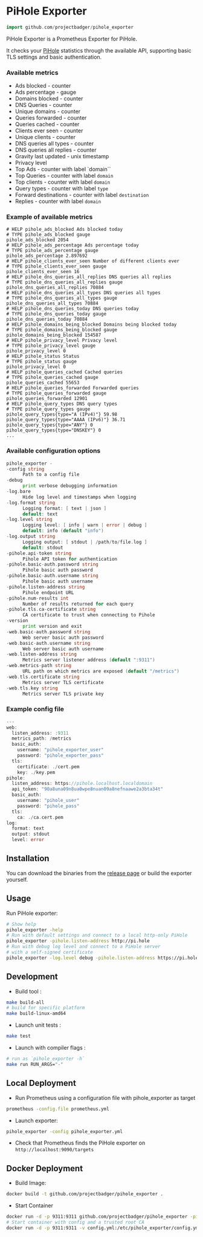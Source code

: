 
# PiHole Exporter
```go
import github.com/projectbadger/pihole_exporter
```

PiHole Exporter is a Prometheus Exporter for PiHole.

It checks your [PiHole](https://pi-hole.net/) statistics through the available API, supporting basic TLS settings and basic authentication.

### Available metrics

* Ads blocked - counter
* Ads percentage - gauge
* Domains blocked - counter
* DNS Queries - counter
* Unique domains - counter
* Queries forwarded - counter
* Queries cached - counter
* Clients ever seen - counter
* Unique clients - counter
* DNS queries all types - counter
* DNS queries all replies - counter
* Gravity last updated - unix timestamp
* Privacy level
* Top Ads - counter with label `domain``
* Top Queries - counter with label `domain`
* Top clients - counter with label `domain`
* Query types - counter with label `type`
* Forward destinations - counter with label `destination`
* Replies - counter with label `domain`

### Example of available metrics

```
# HELP pihole_ads_blocked Ads blocked today
# TYPE pihole_ads_blocked gauge
pihole_ads_blocked 2054
# HELP pihole_ads_percentage Ads percentage today
# TYPE pihole_ads_percentage gauge
pihole_ads_percentage 2.897692
# HELP pihole_clients_ever_seen Number of different clients ever
# TYPE pihole_clients_ever_seen gauge
pihole_clients_ever_seen 16
# HELP pihole_dns_queries_all_replies DNS queries all replies
# TYPE pihole_dns_queries_all_replies gauge
pihole_dns_queries_all_replies 70884
# HELP pihole_dns_queries_all_types DNS queries all types
# TYPE pihole_dns_queries_all_types gauge
pihole_dns_queries_all_types 70884
# HELP pihole_dns_queries_today DNS queries today
# TYPE pihole_dns_queries_today gauge
pihole_dns_queries_today 70884
# HELP pihole_domains_being_blocked Domains being blocked today
# TYPE pihole_domains_being_blocked gauge
pihole_domains_being_blocked 154587
# HELP pihole_privacy_level Privacy level
# TYPE pihole_privacy_level gauge
pihole_privacy_level 0
# HELP pihole_status Status
# TYPE pihole_status gauge
pihole_privacy_level 0
# HELP pihole_queries_cached Cached queries
# TYPE pihole_queries_cached gauge
pihole_queries_cached 55653
# HELP pihole_queries_forwarded Forwarded queries
# TYPE pihole_queries_forwarded gauge
pihole_queries_forwarded 12901
# HELP pihole_query_types DNS query types
# TYPE pihole_query_types gauge
pihole_query_types{type="A (IPv4)"} 59.98
pihole_query_types{type="AAAA (IPv6)"} 36.71
pihole_query_types{type="ANY"} 0
pihole_query_types{type="DNSKEY"} 0
...
```

### Available configuration options

```go
pihole_exporter -
-config string
      Path to a config file
-debug
      print verbose debugging information
-log.bare
      Hide log level and timestamps when logging
-log.format string
      Logging format: [ text | json ]
      default: text
-log.level string
      Logging level: [ info | warn | error | debug ]
      default: info (default "info")
-log.output string
      Logging output: [ stdout | /path/to/file.log ]
      default: stdout
-pihole.api-token string
      Pihole API token for authentication
-pihole.basic-auth.password string
      Pihole basic auth password
-pihole.basic-auth.username string
      Pihole basic auth username
-pihole.listen-address string
      Pihole endpoint URL
-pihole.num-results int
      Number of results returned for each query
-pihole.tls.ca-certificate string
      CA certificate to trust when connecting to Pihole
-version
      print version and exit
-web.basic-auth.password string
      Web server basic auth password
-web.basic-auth.username string
      Web server basic auth username
-web.listen-address string
      Metrics server listener address (default ":9311")
-web.metrics-path string
      URL path on which metrics are exposed (default "/metrics")
-web.tls.certificate string
      Metrics server TLS certificate
-web.tls.key string
      Metrics server TLS private key

```
### Example config file

```go
---
web:
  listen_address: :9311
  metrics_path: /metrics
  basic_auth:
    username: "pihole_exporter_user"
    password: "pihole_exporter_pass"
  tls:
    certificate: ./cert.pem
    key: ./key.pem
pihole:
  listen_address: https://pihole.localhost.localdomain
  api_token: "90a8una09n8ua0wpe8nuan09a8nefnaawe2a3bta34t"
  basic_auth:
    username: "pihole_user"
    password: "pihole_pass"
  tls:
    ca: ./ca.cert.pem
log:
  format: text
  output: stdout
  level: error

```
## Installation

You can download the binaries from the [release page](https://github.com/projectbadger/pihole_exporter/-/releases) or build the exporter yourself.

## Usage

Run PiHole exporter:
```sh
# Show help
pihole_exporter -help
# Run with default settings and connect to a local http-only PiHole
pihole_exporter -pihole.listen-address http://pi.hole
# Run with debug log level and connect to a PiHole server
# with a self-signed certificate
pihole_exporter -log.level debug -pihole.listen-address https://pi.hole -pihole.tls.ca-certificate ./custom.ca.crt
```

## Development

* Build tool :
```sh
make build-all
# build for specific platform
make build-linux-amd64
```

* Launch unit tests :

```sh
make test
```

* Launch with compiler flags :

```sh
# run as `pihole_exporter -h`
make run RUN_ARGS="-"
```

## Local Deployment

* Run Prometheus using a configuration file with pihole_exporter as target
```sh
prometheus -config.file prometheus.yml
```

* Launch exporter:
```sh
pihole_exporter -config pihole_exporter.yml
```

* Check that Prometheus finds the PiHole exporter on `http://localhost:9090/targets`

## Docker Deployment

* Build Image:
```sh
docker build -t github.com/projectbadger/pihole_exporter .
```

* Start Container
```sh
docker run -d -p 9311:9311 github.com/projectbadger/pihole_exporter -pihole.listen-address https://pi.hole
# Start container with config and a trusted root CA
docker run -d -p 9311:9311 -v config.yml:/etc/pihole_exporter/config.yml:ro -v ca.crt:/etc/pihole_exporter/ca.crt:ro github.com/projectbadger/pihole_exporter -config /etc/pihole_exporter/config.yml -pihole.tls.ca-certificate /etc/pihole_exporter/ca.crt
```



